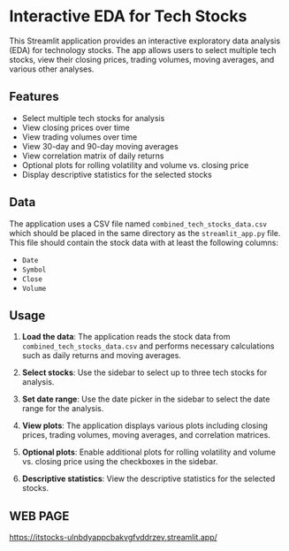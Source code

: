 # Interactive EDA for Tech Stocks

This Streamlit application provides an interactive exploratory data analysis (EDA) for technology stocks. The app allows users to select multiple tech stocks, view their closing prices, trading volumes, moving averages, and various other analyses. 

## Features

- Select multiple tech stocks for analysis
- View closing prices over time
- View trading volumes over time
- View 30-day and 90-day moving averages
- View correlation matrix of daily returns
- Optional plots for rolling volatility and volume vs. closing price
- Display descriptive statistics for the selected stocks


## Data

The application uses a CSV file named `combined_tech_stocks_data.csv` which should be placed in the same directory as the `streamlit_app.py` file. This file should contain the stock data with at least the following columns:
- `Date`
- `Symbol`
- `Close`
- `Volume`

## Usage

1. **Load the data**: The application reads the stock data from `combined_tech_stocks_data.csv` and performs necessary calculations such as daily returns and moving averages.

2. **Select stocks**: Use the sidebar to select up to three tech stocks for analysis.

3. **Set date range**: Use the date picker in the sidebar to select the date range for the analysis.

4. **View plots**: The application displays various plots including closing prices, trading volumes, moving averages, and correlation matrices.

5. **Optional plots**: Enable additional plots for rolling volatility and volume vs. closing price using the checkboxes in the sidebar.

6. **Descriptive statistics**: View the descriptive statistics for the selected stocks.

## WEB PAGE

https://itstocks-ulnbdyappcbakvgfvddrzev.streamlit.app/

